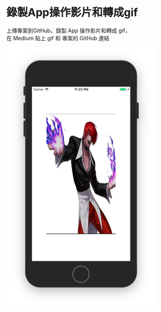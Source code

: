 # 錄製App操作影片和轉成gif

上傳專案到GitHub，錄製 App 操作影片和轉成 gif，<br />
在 Medium 貼上 gif 和 專案的 GitHub 連結

![](https://github.com/n913239/Apptest/blob/master/Apptest/Apptest.png?raw=true)
